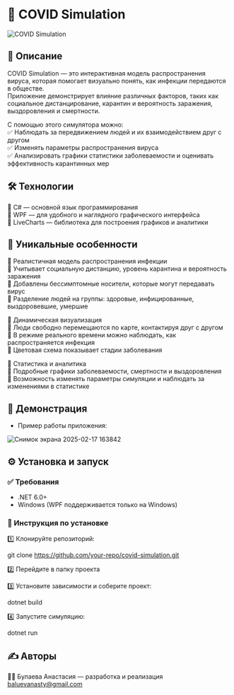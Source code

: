 # 🦠 COVID Simulation  

![COVID Simulation](https://github.com/Mellaris/DiseaseModel.git)  

## 📌 Описание  
COVID Simulation — это интерактивная модель распространения вируса, которая помогает визуально понять, как инфекции передаются в обществе.  
Приложение демонстрирует влияние различных факторов, таких как социальное дистанцирование, карантин и вероятность заражения, выздоровления и смертности.  

С помощью этого симулятора можно:  
✅ Наблюдать за передвижением людей и их взаимодействием друг с другом  
✅ Изменять параметры распространения вируса   
✅ Анализировать графики статистики заболеваемости и оценивать эффективность карантинных мер  

## 🛠 Технологии  
🔹 C# — основной язык программирования  
🔹 WPF — для удобного и наглядного графического интерфейса  
🔹 LiveCharts — библиотека для построения графиков и аналитики   

## 🚀 Уникальные особенности  
🔸 Реалистичная модель распространения инфекции  
🔹 Учитывает социальную дистанцию, уровень карантина и вероятность заражения  
🔹 Добавлены бессимптомные носители, которые могут передавать вирус  
🔹 Разделение людей на группы: здоровые, инфицированные, выздоровевшие, умершие   

🔸 Динамическая визуализация  
🔹 Люди свободно перемещаются по карте, контактируя друг с другом  
🔹 В режиме реального времени можно наблюдать, как распространяется инфекция  
🔹 Цветовая схема показывает стадии заболевания  

🔸 Статистика и аналитика  
🔹 Подробные графики заболеваемости, смертности и выздоровления  
🔹 Возможность изменять параметры симуляции и наблюдать за изменениями в статистике  


## 🎥 Демонстрация
- Пример работы приложения: 

![Снимок экрана 2025-02-17 163842](https://github.com/user-attachments/assets/df3e85e5-ac1e-4650-a160-b8d6019b84fd)



## ⚙ Установка и запуск  
### ✅ Требования  
- .NET 6.0+  
- Windows (WPF поддерживается только на Windows)  

### 📂 Инструкция по установке  
1️⃣ Клонируйте репозиторий:  
  
   git clone https://github.com/your-repo/covid-simulation.git
   
 
2️⃣ Перейдите в папку проекта 
 
3️⃣ Установите зависимости и соберите проект:  
  
   dotnet build
   
 
4️⃣ Запустите симуляцию:  
  
   dotnet run
   
 
## ✍ Авторы  
👨‍💻 Булаева Анастасия — разработка и реализация  
baluevanasty@gmail.com
